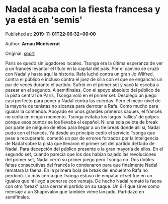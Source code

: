 
# Nadal acaba con la fiesta francesa y ya está en 'semis'

Published at: **2019-11-01T22:06:32+00:00**

Author: **Arnau Montserrat**

Original: [sport](https://www.sport.es/es/noticias/tenis/nadal-acaba-con-fiesta-francesa-esta-semis-7710963)

París se quedó sin jugadores locales. Tsonga era la última esperanza de ver a un francés levantar el título en la capital del país. Por el camino se cruzó con Nadal y hasta aquí la historia. Rafa luchó contra un gran Jo Wilfred, contra el público e incluso contra el juez de silla con el que se enganchó un par de veces durante el partido. Sufrió en el primer set y sacó la escoba a pasear en el segundo. A semifinales.
Con el apoyo absoluto del público de la pista central de París, Tsonga voló en el primer set. Desplegó un juego casi perfecto para poner a Nadal contra las cuerdas. Pero el mejor nivel de la mayoría de tenistas no alcanza para derrotar a Rafa. Como mucho para igualar la contienda. Apoyado en unos grandes primeros saques, el francés no cedía en ningún momento. Tsonga evitaba los largos 'rallies' de golpes porque esos puntos se los llevaba el español.
Ni una sola pelota de break por parte de ninguno de ellos para llegar a un tie break donde allí sí, Nadal pudo con el francés. Ya desde un principio cedió el servicio Tsonga que pese a recuperarlo, cometió un par de errores forzados por la inteligencia de Nadal sobre la pista que llevaron el primer set del partido del lado de Nadal. Para decepción del público presente o la gran mayoría de ellos.
En el segundo set, cuando parecía que los dos habían bajado las revoluciones del primer set, Nadal cerró su primer juego pero Tsonga no. Dos dobles faltas consecutivas del francés lo condenaron para que finalmente Nadal rematara la faena. En la primera bola de break del encuentro Rafa no perdonó.
Lo más cerca que Tsonga estuvo de empatar el set fue en un iguales que ni llegó a ponerse con ventaja. De hecho Nadal remató la faena con otro 'break' para cerrar el partido on su saque. Un 6-1 que sirve como mensaje a un Shapovalov que también viene lanzado. Partidazo en semifinales.

